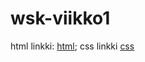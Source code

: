 ﻿# wsk-viikko1

html linkki: [html](https://users.metropolia.fi/~abdulali/Web-sovelluskehitys/Week1/Main.html);
css linkki [css](https://users.metropolia.fi/~abdulali/Web-sovelluskehitys/Week1/Style.css)
